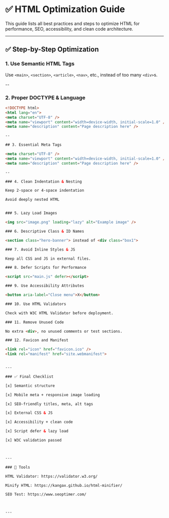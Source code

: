 # ✅ HTML Optimization Guide

This guide lists all best practices and steps to optimize HTML for performance, SEO, accessibility, and clean code architecture.

---

## ✅ Step-by-Step Optimization

### 1. Use Semantic HTML Tags
Use `<main>`, `<section>`, `<article>`, `<nav>`, etc., instead of too many `<div>`s.

--

### 2. Proper DOCTYPE & Language
```html
<!DOCTYPE html>
<html lang="en">
<meta charset="UTF-8" />
<meta name="viewport" content="width=device-width, initial-scale=1.0" />
<meta name="description" content="Page description here" />

--

## 3. Essential Meta Tags

<meta charset="UTF-8" />
<meta name="viewport" content="width=device-width, initial-scale=1.0" />
<meta name="description" content="Page description here" />

--

### 4. Clean Indentation & Nesting

Keep 2-space or 4-space indentation

Avoid deeply nested HTML


### 5. Lazy Load Images

<img src="image.png" loading="lazy" alt="Example image" />

### 6. Descriptive Class & ID Names

<section class="hero-banner"> instead of <div class="box1">

### 7. Avoid Inline Styles & JS

Keep all CSS and JS in external files.

### 8. Defer Scripts for Performance

<script src="main.js" defer></script>

### 9. Use Accessibility Attributes

<button aria-label="Close menu">X</button>

### 10. Use HTML Validators

Check with W3C HTML Validator before deployment.

### 11. Remove Unused Code

No extra <div>, no unused comments or test sections.

### 12. Favicon and Manifest

<link rel="icon" href="favicon.ico" />
<link rel="manifest" href="site.webmanifest">


---

### ✅ Final Checklist

[x] Semantic structure

[x] Mobile meta + responsive image loading

[x] SEO-friendly titles, meta, alt tags

[x] External CSS & JS

[x] Accessibility + clean code

[x] Script defer & lazy load

[x] W3C validation passed



---

### 📘 Tools

HTML Validator: https://validator.w3.org/

Minify HTML: https://kangax.github.io/html-minifier/

SEO Test: https://www.seoptimer.com/



---